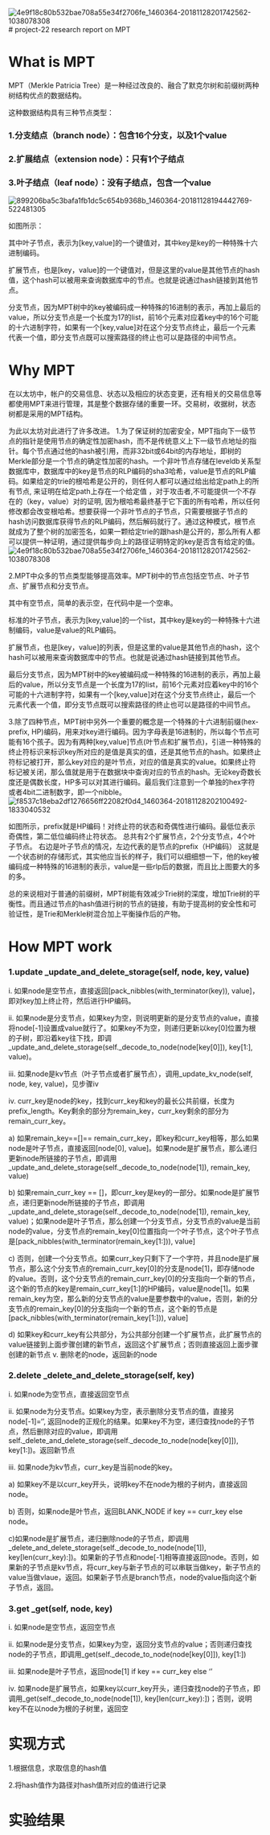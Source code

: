 ![4e9f18c80b532bae708a55e34f2706fe_1460364-20181128201742562-1038078308](https://github.com/jlwdfq/project-22/assets/129512207/872e89b7-acfa-4a37-9c74-6eb1022abbd9)# project-22
research report on MPT

# What is MPT  
MPT（Merkle Patricia Tree）是一种经过改良的、融合了默克尔树和前缀树两种树结构优点的数据结构。

这种数据结构具有三种节点类型：

### 1.分支结点（branch node）：包含16个分支，以及1个value

### 2.扩展结点（extension node）：只有1个子结点

### 3.叶子结点（leaf node）：没有子结点，包含一个value
![899206ba5c3bafa1fb1dc5c654b9368b_1460364-20181128194442769-522481305](https://github.com/jlwdfq/project-22/assets/129512207/b760ed59-794e-4c54-a904-176c3238ed1d)

如图所示：

其中叶子节点，表示为[key,value]的一个键值对，其中key是key的一种特殊十六进制编码。

扩展节点，也是[key，value]的一个键值对，但是这里的value是其他节点的hash值，这个hash可以被用来查询数据库中的节点。也就是说通过hash链接到其他节点。

分支节点，因为MPT树中的key被编码成一种特殊的16进制的表示，再加上最后的value，所以分支节点是一个长度为17的list，前16个元素对应着key中的16个可能的十六进制字符，如果有一个[key,value]对在这个分支节点终止，最后一个元素代表一个值，即分支节点既可以搜索路径的终止也可以是路径的中间节点。

# Why MPT
在以太坊中，帐户的交易信息、状态以及相应的状态变更，还有相关的交易信息等都使用MPT来进行管理，其是整个数据存储的重要一环。交易树，收据树，状态树都是采用的MPT结构。

为此以太坊对此进行了许多改进。
1.为了保证树的加密安全，MPT指向下一级节点的指针是使用节点的确定性加密hash，而不是传统意义上下一级节点地址的指针。每个节点通过他的hash被引用，而非32bit或64bit的内存地址，即树的Merkle部分是一个节点的确定性加密的hash。一个非叶节点存储在leveldb关系型数据库中，数据库中的key是节点的RLP编码的sha3哈希，value是节点的RLP编码。如果给定的trie的根哈希是公开的，则任何人都可以通过给出给定path上的所有节点, 来证明在给定path上存在一个给定值 ，对于攻击者,不可能提供一个不存在的（key，value）对的证明, 因为根哈希最终基于它下面的所有哈希，所以任何修改都会改变根哈希。想要获得一个非叶节点的子节点，只需要根据子节点的hash访问数据库获得节点的RLP编码，然后解码就行了。通过这种模式，根节点就成为了整个树的加密签名，如果一颗给定trie的跟hash是公开的，那么所有人都可以提供一种证明，通过提供每步向上的路径证明特定的key是否含有给定的值。
![4e9f18c80b532bae708a55e34f2706fe_1460364-20181128201742562-1038078308](https://github.com/jlwdfq/project-22/assets/129512207/a8778560-2391-46fa-a3e7-5d353b6b18f2)

2.MPT中众多的节点类型能够提高效率。MPT树中的节点包括空节点、叶子节点、扩展节点和分支节点。

其中有空节点，简单的表示空，在代码中是一个空串。

标准的叶子节点，表示为[key,value]的一个list，其中key是key的一种特殊十六进制编码，value是value的RLP编码。

扩展节点，也是[key，value]的列表，但是这里的value是其他节点的hash，这个hash可以被用来查询数据库中的节点。也就是说通过hash链接到其他节点。

最后分支节点，因为MPT树中的key被编码成一种特殊的16进制的表示，再加上最后的value，所以分支节点是一个长度为17的list，前16个元素对应着key中的16个可能的十六进制字符，如果有一个[key,value]对在这个分支节点终止，最后一个元素代表一个值，即分支节点既可以搜索路径的终止也可以是路径的中间节点。

3.除了四种节点，MPT树中另外一个重要的概念是一个特殊的十六进制前缀(hex-prefix, HP)编码，用来对key进行编码。因为字母表是16进制的，所以每个节点可能有16个孩子。因为有两种[key,value]节点(叶节点和扩展节点)，引进一种特殊的终止符标识来标识key所对应的是值是真实的值，还是其他节点的hash。如果终止符标记被打开，那么key对应的是叶节点，对应的值是真实的value。如果终止符标记被关闭，那么值就是用于在数据块中查询对应的节点的hash。无论key奇数长度还是偶数长度，HP多可以对其进行编码。最后我们注意到一个单独的hex字符或者4bit二进制数字，即一个nibble。
![f8537c18eba2df1276656ff22082f0d4_1460364-20181128202100492-1833040532](https://github.com/jlwdfq/project-22/assets/129512207/c8d7a6cb-14ac-434c-8118-2843a2c6e266)

如图所示，prefix就是HP编码！对终止符的状态和奇偶性进行编码。最低位表示奇偶性，第二低位编码终止符状态。
总共有2个扩展节点，2个分支节点，4个叶子节点。 右边是叶子节点的情况，左边代表的是节点的prefix（HP编码）
这就是一个状态树的存储形式，其实他应当长的样子，我们可以细细想一下，他的key被编码成一种特殊的16进制的表示，value是一些rlp后的数据，而且比上图要大的多的多。

总的来说相对于普通的前缀树，MPT树能有效减少Trie树的深度，增加Trie树的平衡性。而且通过节点的hash值进行树的节点的链接，有助于提高树的安全性和可验证性，是Trie和Merkle树混合加上平衡操作后的产物。
# How MPT work
### 1.update  _update_and_delete_storage(self, node, key, value)
i. 如果node是空节点，直接返回[pack_nibbles(with_terminator(key)), value]，即对key加上终止符，然后进行HP编码。

ii. 如果node是分支节点，如果key为空，则说明更新的是分支节点的value，直接将node[-1]设置成value就行了。如果key不为空，则递归更新以key[0]位置为根的子树，即沿着key往下找，即调_update_and_delete_storage(self._decode_to_node(node[key[0]]), key[1:], value)。

iii. 如果node是kv节点（叶子节点或者扩展节点），调用_update_kv_node(self, node, key, value)，见步骤iv

iv. curr_key是node的key，找到curr_key和key的最长公共前缀，长度为prefix_length。Key剩余的部分为remain_key，curr_key剩余的部分为remain_curr_key。

a)    如果remain_key==[]== remain_curr_key，即key和curr_key相等，那么如果node是叶子节点，直接返回[node[0], value]。如果node是扩展节点，那么递归更新node所链接的子节点，即调用_update_and_delete_storage(self._decode_to_node(node[1]), remain_key, value)

b)    如果remain_curr_key == []，即curr_key是key的一部分。如果node是扩展节点，递归更新node所链接的子节点，即调用_update_and_delete_storage(self._decode_to_node(node[1]), remain_key, value)；如果node是叶子节点，那么创建一个分支节点，分支节点的value是当前node的value，分支节点的remain_key[0]位置指向一个叶子节点，这个叶子节点是[pack_nibbles(with_terminator(remain_key[1:])), value]

c)    否则，创建一个分支节点。如果curr_key只剩下了一个字符，并且node是扩展节点，那么这个分支节点的remain_curr_key[0]的分支是node[1]，即存储node的value。否则，这个分支节点的remain_curr_key[0]的分支指向一个新的节点，这个新的节点的key是remain_curr_key[1:]的HP编码，value是node[1]。如果remain_key为空，那么新的分支节点的value是要参数中的value，否则，新的分支节点的remain_key[0]的分支指向一个新的节点，这个新的节点是[pack_nibbles(with_terminator(remain_key[1:])), value]

d)    如果key和curr_key有公共部分，为公共部分创建一个扩展节点，此扩展节点的value链接到上面步骤创建的新节点，返回这个扩展节点；否则直接返回上面步骤创建的新节点
v. 删除老的node，返回新的node

### 2.delete  _delete_and_delete_storage(self, key)
i. 如果node为空节点，直接返回空节点

ii. 如果node为分支节点。如果key为空，表示删除分支节点的值，直接另node[-1]=‘’, 返回node的正规化的结果。如果key不为空，递归查找node的子节点，然后删除对应的value，即调用self._delete_and_delete_storage(self._decode_to_node(node[key[0]]), key[1:])。返回新节点

iii. 如果node为kv节点，curr_key是当前node的key。

a) 如果key不是以curr_key开头，说明key不在node为根的子树内，直接返回node。

b) 否则，如果node是叶节点，返回BLANK_NODE if key == curr_key else node。

c)如果node是扩展节点，递归删除node的子节点，即调用_delete_and_delete_storage(self._decode_to_node(node[1]), key[len(curr_key):])。如果新的子节点和node[-1]相等直接返回node。否则，如果新的子节点是kv节点，将curr_key与新子节点的可以串联当做key，新子节点的value当做vlaue，返回。如果新子节点是branch节点，node的value指向这个新子节点，返回。
### 3.get  _get(self, node, key)
i. 如果node是空节点，返回空节点

ii. 如果node是分支节点，如果key为空，返回分支节点的value；否则递归查找node的子节点，即调用_get(self._decode_to_node(node[key[0]]), key[1:])

iii. 如果node是叶子节点，返回node[1] if key == curr_key else ‘’

iv. 如果node是扩展节点，如果key以curr_key开头，递归查找node的子节点，即调用_get(self._decode_to_node(node[1]), key[len(curr_key):])；否则，说明key不在以node为根的子树里，返回空
# 实现方式

1.根据信息，求取信息的hash值

2.将hash值作为路径对hash值所对应的值进行记录
# 实验结果

